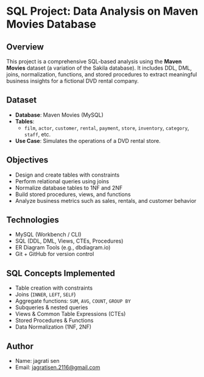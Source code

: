 #  SQL Project: Data Analysis on Maven Movies Database

##  Overview

This project is a comprehensive SQL-based analysis using the **Maven Movies** dataset (a variation of the Sakila database). It includes DDL, DML, joins, normalization, functions, and stored procedures to extract meaningful business insights for a fictional DVD rental company.


##  Dataset

- **Database**: Maven Movies (MySQL)
- **Tables**:
  - `film`, `actor`, `customer`, `rental`, `payment`, `store`, `inventory`, `category`, `staff`, etc.
- **Use Case**: Simulates the operations of a DVD rental store.

##  Objectives

- Design and create tables with constraints
- Perform relational queries using joins
- Normalize database tables to 1NF and 2NF
- Build stored procedures, views, and functions
- Analyze business metrics such as sales, rentals, and customer behavior


##  Technologies

- MySQL (Workbench / CLI)
- SQL (DDL, DML, Views, CTEs, Procedures)
- ER Diagram Tools (e.g., dbdiagram.io)
- Git + GitHub for version control


##  SQL Concepts Implemented

- Table creation with constraints
-  Joins (`INNER`, `LEFT`, `SELF`)
-  Aggregate functions: `SUM`, `AVG`, `COUNT`, `GROUP BY`
-  Subqueries & nested queries
-  Views & Common Table Expressions (CTEs)
-  Stored Procedures & Functions
-  Data Normalization (1NF, 2NF)




## Author
- Name: jagrati sen
- Email: jagratisen.2116@gmail.com
